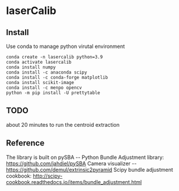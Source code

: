 # laserCalib 

## Install

Use conda to manage python virutal environment 

```
conda create -n lasercalib python=3.9
conda activate lasercalib
conda install numpy
conda install -c anaconda scipy 
conda install -c conda-forge matplotlib 
conda install scikit-image
conda install -c menpo opencv
python -m pip install -U prettytable
```
## TODO 

about 20 minutes to run the centroid extraction

## Reference 
The library is built on pySBA -- Python Bundle Adjustment library: https://github.com/jahdiel/pySBA
Camera visualizer -- https://github.com/demul/extrinsic2pyramid
Scipy bundle adjustment cookbook: http://scipy-cookbook.readthedocs.io/items/bundle_adjustment.html
